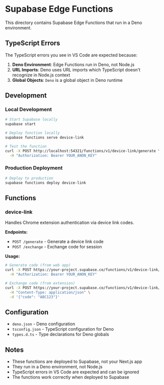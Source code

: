 # Supabase Edge Functions

This directory contains Supabase Edge Functions that run in a Deno environment.

## TypeScript Errors

The TypeScript errors you see in VS Code are expected because:

1. **Deno Environment**: Edge Functions run in Deno, not Node.js
2. **URL Imports**: Deno uses URL imports which TypeScript doesn't recognize in Node.js context
3. **Global Objects**: `Deno` is a global object in Deno runtime

## Development

### Local Development
```bash
# Start Supabase locally
supabase start

# Deploy function locally
supabase functions serve device-link

# Test the function
curl -X POST http://localhost:54321/functions/v1/device-link/generate \
  -H "Authorization: Bearer YOUR_ANON_KEY"
```

### Production Deployment
```bash
# Deploy to production
supabase functions deploy device-link
```

## Functions

### device-link
Handles Chrome extension authentication via device link codes.

**Endpoints:**
- `POST /generate` - Generate a device link code
- `POST /exchange` - Exchange code for session

**Usage:**
```bash
# Generate code (from web app)
curl -X POST https://your-project.supabase.co/functions/v1/device-link/generate \
  -H "Authorization: Bearer YOUR_ANON_KEY"

# Exchange code (from extension)
curl -X POST https://your-project.supabase.co/functions/v1/device-link/exchange \
  -H "Content-Type: application/json" \
  -d '{"code": "ABC123"}'
```

## Configuration

- `deno.json` - Deno configuration
- `tsconfig.json` - TypeScript configuration for Deno
- `types.d.ts` - Type declarations for Deno globals

## Notes

- These functions are deployed to Supabase, not your Next.js app
- They run in a Deno environment, not Node.js
- TypeScript errors in VS Code are expected and can be ignored
- The functions work correctly when deployed to Supabase
